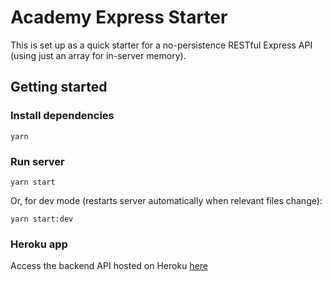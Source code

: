 # Academy Express Starter

This is set up as a quick starter for a no-persistence RESTful Express API (using just an array for in-server memory).

## Getting started

### Install dependencies

```
yarn
```

### Run server

```
yarn start
```

Or, for dev mode (restarts server automatically when relevant files change):

```
yarn start:dev
```

### Heroku app

Access the backend API hosted on Heroku [here](https://todo-app-academy.herokuapp.com/)
